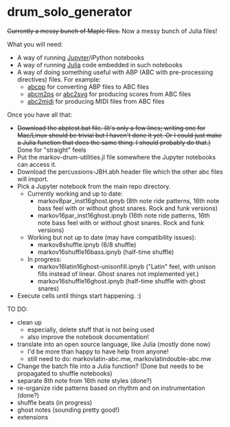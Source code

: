 # drum_solo_generator
 
~~Currently a messy bunch of Maple files.~~  Now a messy bunch of Julia files!

What you will need:
* A way of running [Jupyter](https://jupyter.org/)/iPython notebooks
* A way of running [Julia](https://julialang.org/) code embedded in such notebooks
* A way of doing something useful with ABP (ABC with pre-processing directives) files.  For example:
     * [abcpp](http://abcplus.sourceforge.net/#abcpp) for converting ABP files to ABC files 
     * [abcm2ps](https://github.com/leesavide/abcm2ps/) or [abc2svg](https://github.com/leesavide/abcm2ps/) for producing scores from ABC files
     * [abc2midi](https://ifdo.ca/~seymour/runabc/top.html) for producing MIDI files from ABC files

Once you have all that:
* ~~Download the abptest.bat file.  (It's only a few lines; writing one for Mac/Linux should be trivial but I haven't done it yet.  Or I could just make a Julia function that does the same thing.  I should probably do that.)~~ Done for "straight" feels
* Put the markov-drum-utilities.jl file somewhere the Jupyter notebooks can access it.
* Download the percussions-JBH.abh header file which the other abc files will import.
* Pick a Jupyter notebook from the main repo directory.
    * Currently working and up to date: 
         * markov8par_inst16ghost.ipnyb (8th note ride patterns, 16th note bass feel with or without ghost snares.  Rock and funk versions)
         * markov16par_inst16ghost.ipnyb (16th note ride patterns, 16th note bass feel with or without ghost snares.  Rock and funk versions)
    * Working but not up to date (may have compatibility issues):
        * markov8shuffle.ipnyb (6/8 shuffle)
        * markov16shuffle16bass.ipnyb (half-time shuffle)
    * In progress:    
        * markov16latin16ghost-unisonfill.ipnyb ("Latin" feel, with unison fills instead of linear.  Ghost snares not implemented yet.)
        * markov16shuffle16ghost.ipnyb (half-time shuffle with ghost snares)
* Execute cells until things start happening.  :)

TO DO:  
* clean up
     * especially, delete stuff that is not being used
     * also improve the notebook documentation!
* translate into an open source language, like Julia  (mostly done now)
     * I'd be more than happy to have help from anyone!
     * still need to do:  markovlatin-abc.mw, markovlatindouble-abc.mw
* Change the batch file into a Julia function?  (Done but needs to be propagated to shuffle notebooks)
* separate 8th note from 16th note styles (done?)
* re-organize ride patterns based on rhythm and on instrumentation (done?)
* shuffle beats (in progress)
* ghost notes (sounding pretty good!)
* extensions
